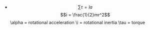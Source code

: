 - $$\sum \tau=la$$
  $$i = \frac{1}{2}mr^2$$
  \alpha = rotational acceleration
  \i = rotational inertia
  \tau = torque